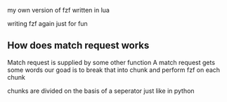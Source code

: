 my own version of fzf written in lua

writing fzf again just for fun

## How does match request works
Match request is supplied by some other function A match request gets some words our goad is to break that into chunk and perform fzf on each chunk

chunks are divided on the basis of a seperator just like in python
